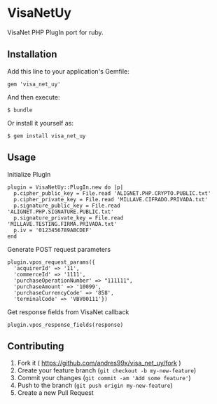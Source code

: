 # VisaNetUy

VisaNet PHP PlugIn port for ruby.

## Installation

Add this line to your application's Gemfile:

    gem 'visa_net_uy'

And then execute:

    $ bundle

Or install it yourself as:

    $ gem install visa_net_uy

## Usage

Initialize PlugIn

    plugin = VisaNetUy::PlugIn.new do |p|
      p.cipher_public_key = File.read 'ALIGNET.PHP.CRYPTO.PUBLIC.txt'
      p.cipher_private_key = File.read 'MILLAVE.CIFRADO.PRIVADA.txt'
      p.signature_public_key = File.read 'ALIGNET.PHP.SIGNATURE.PUBLIC.txt'
      p.signature_private_key = File.read 'MILLAVE.TESTING.FIRMA.PRIVADA.txt'
      p.iv = '0123456789ABCDEF'
    end

Generate POST request parameters

    plugin.vpos_request_params({
      'acquirerId' => '11',
      'commerceId' => '1111',
      'purchaseOperationNumber' => "111111",
      'purchaseAmount' => '10099',
      'purchaseCurrencyCode' => '858',
      'terminalCode' => 'VBV00111'})

Get response fields from VisaNet callback

    plugin.vpos_response_fields(response)

## Contributing

1. Fork it ( https://github.com/andres99x/visa_net_uy/fork )
2. Create your feature branch (`git checkout -b my-new-feature`)
3. Commit your changes (`git commit -am 'Add some feature'`)
4. Push to the branch (`git push origin my-new-feature`)
5. Create a new Pull Request
